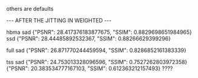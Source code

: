 others are defaults

--- AFTER THE JITTING IN WEIGHTED ---

hbma 
    sad {"PSNR": 28.417376183877675, "SSIM": 0.8829698651984965}
    ssd {"PSNR": 28.44485892532367, "SSIM": 0.88266629399296}

full
    sad {"PSNR": 26.871770244459594, "SSIM": 0.8286852161383339}

tss
    sad {"PSNR": 24.753013328096596, "SSIM": 0.7527262803972358}
{"PSNR": 20.383534777167103, "SSIM": 0.612363212157493} ????